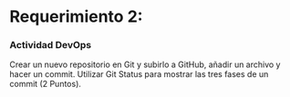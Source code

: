 # Requerimiento 2:
### Actividad DevOps
Crear un nuevo repositorio en Git y subirlo a GitHub, añadir un archivo y hacer un commit. Utilizar Git Status para mostrar
las tres fases de un commit (2 Puntos).